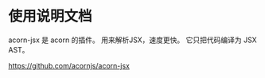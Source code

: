 # 使用说明文档

acorn-jsx 是 acorn 的插件。
用来解析JSX，速度更快。
它只把代码编译为 JSX AST。

https://github.com/acornjs/acorn-jsx
